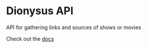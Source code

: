 # Dionysus API
API for gathering links and sources of shows or movies


Check out the [docs](https://dionysus.docs.apiary.io/)
